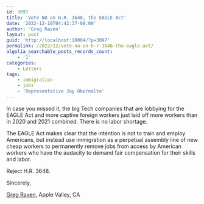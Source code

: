 ```yaml
---
id: 3097
title: 'Vote NO on H.R. 3648, the EAGLE Act'
date: '2022-12-10T04:42:37-08:00'
author: 'Greg Raven'
layout: post
guid: 'http://localhost:10004/?p=3097'
permalink: /2022/12/vote-no-on-h-r-3648-the-eagle-act/
algolia_searchable_posts_records_count:
    - '1'
categories:
    - Letters
tags:
    - immigration
    - jobs
    - 'Representative Jay Obernolte'
---
```


In case you missed it, the big Tech companies that are lobbying for the EAGLE Act and more captive foreign workers just laid off more workers than in 2020 and 2021 combined. There is no labor shortage.

The EAGLE Act makes clear that the intention is not to train and employ Americans, but instead use immigration as a perpetual assembly line of new cheap workers to permanently remove jobs from access by American workers who have the audacity to demand fair compensation for their skills and labor.

Reject H.R. 3648.

Sincerely,

[Greg Raven](https://www.gregraven.org/), Apple Valley, CA